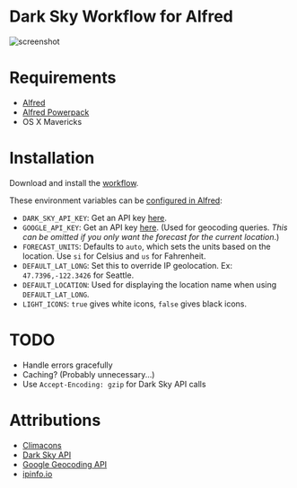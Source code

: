 # Dark Sky Workflow for Alfred

![screenshot][screenshot]

[screenshot]: http://i.imgur.com/lbA9fPW.png

# Requirements

- [Alfred](http://www.alfredapp.com/)
- [Alfred Powerpack](http://www.alfredapp.com/powerpack/)
- OS X Mavericks

# Installation

Download and install the [workflow][download].

[download]: https://github.com/kejadlen/dark-sky.alfredworkflow/releases/download/v2.0.0/DarkSky.alfredworkflow

These environment variables can be [configured in Alfred][env-vars]:

- `DARK_SKY_API_KEY`: Get an API key [here][dark-sky-api-key].
- `GOOGLE_API_KEY`: Get an API key [here][google-api-key]. (Used for geocoding
  queries. *This can be omitted if you only want the forecast for the current
  location*.)
- `FORECAST_UNITS`: Defaults to `auto`, which sets the units based on the
  location. Use `si` for Celsius and `us` for Fahrenheit.
- `DEFAULT_LAT_LONG`: Set this to override IP geolocation. Ex: `47.7396,-122.3426` for Seattle.
- `DEFAULT_LOCATION`: Used for displaying the location name when using `DEFAULT_LAT_LONG`.
- `LIGHT_ICONS`: `true` gives white icons, `false` gives black icons.

[env-vars]: https://www.alfredapp.com/help/workflows/advanced/variables/
[dark-sky-api-key]: https://darksky.net/dev/register
[google-api-key]: https://developers.google.com/maps/documentation/geocoding/#api_key

# TODO

- Handle errors gracefully
- Caching? (Probably unnecessary...)
- Use `Accept-Encoding: gzip` for Dark Sky API calls

# Attributions

- [Climacons](http://adamwhitcroft.com/climacons/)
- [Dark Sky API](https://darksky.net/dev/docs)
- [Google Geocoding API](https://developers.google.com/maps/documentation/geocoding/)
- [ipinfo.io](http://ipinfo.io/)
